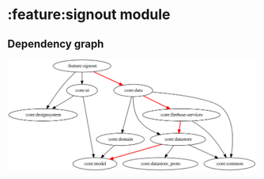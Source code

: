 # :feature:signout module

## Dependency graph

![Dependency graph](../../docs/images/graphs/dep_graph_feature_signout.svg)
